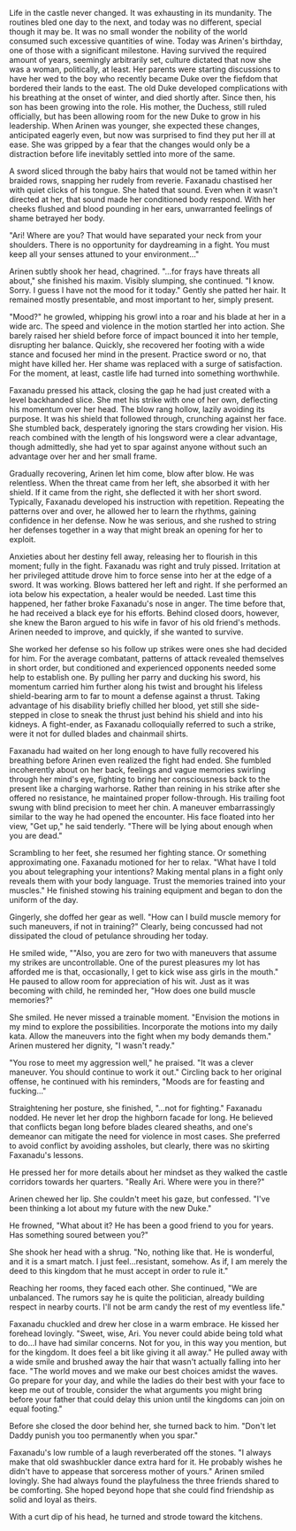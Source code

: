 Life in the castle never changed. It was exhausting in its mundanity. The routines bled one day to the next, and today was no different, special though it may be. It was no small wonder the nobility of the world consumed such excessive quantities of wine. Today was Arinen's birthday, one of those with a significant milestone. Having survived the required amount of years, seemingly arbitrarily set, culture dictated that now she was a woman, politically, at least.  Her parents were starting discussions to have her wed to the boy who recently became Duke over the fiefdom that bordered their lands to the east. The old Duke developed complications with his breathing at the onset of winter, and died shortly after. Since then, his son has been growing into the role. His mother, the Duchess, still ruled officially, but has been allowing room for the new Duke to grow in his leadership. When Arinen was younger, she expected these changes, anticipated eagerly even, but now was surprised to find they put her ill at ease. She was gripped by a fear that the changes would only be a distraction before life inevitably settled into more of the same.

A sword sliced through the baby hairs that would not be tamed within her braided rows, snapping her rudely from reverie. Faxanadu chastised her with quiet clicks of his tongue. She hated that sound. Even when it wasn't directed at her, that sound made her conditioned body respond. With her cheeks flushed and blood pounding in her ears, unwarranted feelings of shame betrayed her body.

"Ari! Where are you? That would have separated your neck from your shoulders. There is no opportunity for daydreaming in a fight. You must keep all your senses attuned to your environment..."

Arinen subtly shook her head, chagrined. "...for frays have threats all about," she finished his maxim. Visibly slumping, she continued. "I know. Sorry. I guess I have not the mood for it today." Gently she patted her hair. It remained mostly presentable, and most important to her, simply present.

"Mood?" he growled, whipping his growl into a roar and his blade at her in a wide arc. The speed and violence in the motion startled her into action. She barely raised her shield before force of impact bounced it into her temple, disrupting her balance. Quickly, she recovered her footing with a wide stance and focused her mind in the present. Practice sword or no, that might have killed her. Her shame was replaced with a surge of satisfaction. For the moment, at least, castle life had turned into something worthwhile.

Faxanadu pressed his attack, closing the gap he had just created with a level backhanded slice. She met his strike with one of her own, deflecting his momentum over her head. The blow rang hollow, lazily avoiding its purpose. It was his shield that followed through, crunching against her face. She stumbled back, desperately ignoring the stars crowding her vision. His reach combined with the length of his longsword were a clear advantage, though admittedly, she had yet to spar against anyone without such an advantage over her and her small frame.

Gradually recovering, Arinen let him come, blow after blow. He was relentless. When the threat came from her left, she absorbed it with her shield. If it came from the right, she deflected it with her short sword. Typically, Faxanadu developed his instruction with repetition. Repeating the patterns over and over, he allowed her to learn the rhythms, gaining confidence in her defense. Now he was serious, and she rushed to string her defenses together in a way that might break an opening for her to exploit.

Anxieties about her destiny fell away, releasing her to flourish in this moment; fully in the fight. Faxanadu was right and truly pissed. Irritation at her privileged attitude drove him to force sense into her at the edge of a sword. It was working. Blows battered her left and right. If she performed an iota below his expectation, a healer would be needed. Last time this happened, her father broke Faxanadu's nose in anger. The time before that, he had received a black eye for his efforts. Behind closed doors, however, she knew the Baron argued to his wife in favor of his old friend's methods. Arinen needed to improve, and quickly, if she wanted to survive.

She worked her defense so his follow up strikes were ones she had decided for him. For the average combatant, patterns of attack revealed themselves in short order, but conditioned and experienced opponents needed some help to establish one. By pulling her parry and ducking his sword, his momentum carried him further along his twist and brought his lifeless shield-bearing arm to far to mount a defense against a thrust. Taking advantage of his disability briefly chilled her blood, yet still she side-stepped in close to sneak the thrust just behind his shield and into his kidneys. A fight-ender, as Faxanadu colloquially referred to such a strike, were it not for dulled blades and chainmail shirts.

Faxanadu had waited on her long enough to have fully recovered his breathing before Arinen even realized the fight had ended. She fumbled incoherently about on her back, feelings and vague memories swirling through her mind's eye, fighting to bring her consciousness back to the present like a charging warhorse. Rather than reining in his strike after she offered no resistance, he maintained proper follow-through. His trailing foot swung with blind precision to meet her chin. A maneuver embarrassingly similar to the way he had opened the encounter. His face floated into her view, "Get up," he said tenderly. "There will be lying about enough when you are dead."

Scrambling to her feet, she resumed her fighting stance. Or something approximating one. Faxanadu motioned for her to relax. "What have I told you about telegraphing your intentions? Making mental plans in a fight only reveals them with your body language. Trust the memories trained into your muscles." He finished stowing his training equipment and began to don the uniform of the day.

Gingerly, she doffed her gear as well. "How can I build muscle memory for such maneuvers, if not in training?" Clearly, being concussed had not dissipated the cloud of petulance shrouding her today.

He smiled wide, ""Also, you are zero for two with maneuvers that assume my strikes are uncontrollable. One of the purest pleasures my lot has afforded me is that, occasionally, I get to kick wise ass girls in the mouth." He paused to allow room for appreciation of his wit. Just as it was becoming with child, he reminded her, "How does one build muscle memories?"

She smiled. He never missed a trainable moment. "Envision the motions in my mind to explore the possibilities. Incorporate the motions into my daily kata. Allow the maneuvers into the fight when my body demands them." Arinen mustered her dignity, "I wasn't ready."

"You rose to meet my aggression well," he praised. "It was a clever maneuver. You should continue to work it out." Circling back to her original offense, he continued with his reminders, "Moods are for feasting and fucking..."

Straightening her posture, she finished, "...not for fighting." Faxanadu nodded. He never let her drop the highborn facade for long. He believed that conflicts began long before blades cleared sheaths, and one's demeanor can mitigate the need for violence in most cases. She preferred to avoid conflict by avoiding assholes, but clearly, there was no skirting Faxanadu's lessons.

He pressed her for more details about her mindset as they walked the castle corridors towards her quarters. "Really Ari. Where were you in there?"

Arinen chewed her lip. She couldn't meet his gaze, but confessed. "I've been thinking a lot about my future with the new Duke."

He frowned, "What about it? He has been a good friend to you for years. Has something soured between you?"

She shook her head with a shrug. "No, nothing like that. He is wonderful, and it is a smart match. I just feel...resistant, somehow. As if, I am merely the deed to this kingdom that he must accept in order to rule it."

Reaching her rooms, they faced each other. She continued, "We are unbalanced. The rumors say he is quite the politician, already building respect in nearby courts. I'll not be arm candy the rest of my eventless life."

Faxanadu chuckled and drew her close in a warm embrace. He kissed her forehead lovingly. "Sweet, wise, Ari. You never could abide being told what to do...I have had similar concerns. Not for you, in this way you mention, but for the kingdom. It does feel a bit like giving it all away." He pulled away with a wide smile and brushed away the hair that wasn't actually falling into her face. "The world moves and we make our best choices amidst the waves. Go prepare for your day, and while the ladies do their best with your face to keep me out of trouble, consider the what arguments you might bring before your father that could delay this union until the kingdoms can join on equal footing."

Before she closed the door behind her, she turned back to him. "Don't let Daddy punish you too permanently when you spar."

Faxanadu's low rumble of a laugh reverberated off the stones. "I always make that old swashbuckler dance extra hard for it. He probably wishes he didn't have to appease that sorceress mother of yours." Arinen smiled lovingly. She had always found the playfulness the three friends shared to be comforting. She hoped beyond hope that she could find friendship as solid and loyal as theirs.

With a curt dip of his head, he turned and strode toward the kitchens.
